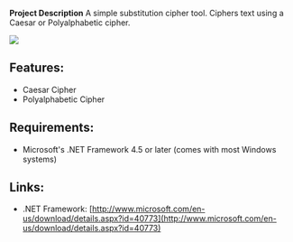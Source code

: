 **Project Description**
A simple substitution cipher tool. Ciphers text using a Caesar or Polyalphabetic cipher.


![](Home_https://docs.google.com/uc?export=download&id=0B3-i5Xt15LcdaFlkeFlVNGlrVUk)

## Features:
* Caesar Cipher
* Polyalphabetic Cipher

## Requirements:
* Microsoft's .NET Framework 4.5 or later (comes with most Windows systems)

## Links:
* .NET Framework: [http://www.microsoft.com/en-us/download/details.aspx?id=40773](http://www.microsoft.com/en-us/download/details.aspx?id=40773)